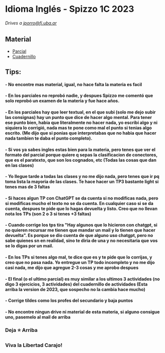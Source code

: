 # Idioma Inglés - Spizzo 1C 2023
###### Drives a jporro@fi.uba.ar

## Material 
- [Parcial](https://github.com/jporro/Ingles/blob/main/Parcial%20Ingl%C3%A9s%20-%20C%C3%A1tedra%20Spizzo%201C2023.pdf)
- [Cuadernillo](https://github.com/jporro/Ingles/blob/main/1C%202023%20-%20Cuadernillo%20de%20actividades.pdf)
## Tips:
#### - No encontre mas material, igual, no hace falta la materia es facil
#### - En los parciales no reprobó nadie, y despues Spizzo me comentó que solo reprobó un examen de la materia y fue hace años. 
#### - En los parciales hay que leer textual, en el que subi (solo me dejo subir las consignas) hay un punto que dice de hacer algo mental. Para tener ese punto bien, habia que literalmente no hacer nada, yo escribi algo y ni siquiera lo corrigió, nada mas te pone como mal el punto si tenias algo escrito. (Me dijo que si ponias que interpretabas que no habia que hacer nada tambien te daba el punto completo). 
#### - Si vos ya sabes ingles estas bien para la materia, pero tenes que ver el formato del parcial porque quiere q sepas la clasificacion de conectores, que es el paratexto, que son los cognados, etc (Todas las cosas que dan en las clases)
#### - Yo llegue tarde a todas las clases y no me dijo nada, pero tenes que ir pq toma lista la mayoria de las clases. Te hace hacer un TP3 bastante light si tenes mas de 3 faltas
#### - Si haces algun TP con ChatGPT se da cuenta si no modificas nada, pero si modificas mucho el texto no se da cuenta. En cualquier caso si se da cuenta, despues te pide que lo hagas devuelta y listo. Creo que no llevan nota los TPs (son 2 o 3 si tenes +3 faltas)
#### - Cuando corrige los tps tira "Hay algunos que lo hicieron con chatgpt, si no quieren recursar me tienen que mandar un mail y lo tienen que hacer devuelta". Es porque se dio cuenta de que alguno uso chatgpt, pero no sabe quienes sn en realidad, sino te diria de una y no necesitaria que vos se lo digas por un mail.
#### - En los TPs si tenes algo mal, te dice que es y te pide que lo corrijas, y creo que no pasa nada. Yo entregue un TP todo incompleto y no me dijo casi nada, me dijo que agregue 2-3 cosas y me aprobo despues
#### - El final (o el ultimo parcial) es muy similar a los ultimos 3 actividades (no digo 3 ejercicios, 3 actividades) del cuadernillo de actividades (Esta arriba la version de 2023, que sospecho no la cambia hace mucho)
#### - Corrige tildes como los profes del secundario y baja puntos
#### - No encontre ningun drive ni material de esta materia, si alguno consigue uno, pasemelo al mail de arriba

### Deja **⭐** Arriba
### Viva la Libertad Carajo!
